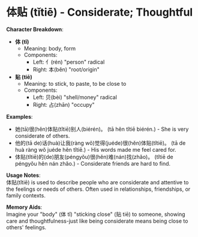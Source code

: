 # **体贴 (tǐtiē) - Considerate; Thoughtful**

**Character Breakdown**:  
- **体 (tǐ)**
  - Meaning: body, form
  - Components:
    - Left: 亻(rén) "person" radical
    - Right: 本(běn) "root/origin"  
- **贴 (tiē)**
  - Meaning: to stick, to paste, to be close to
  - Components:
    - Left: 贝(bèi) "shell/money" radical
    - Right: 占(zhān) "occupy"

**Examples**:  
- 她(tā)很(hěn)体贴(tǐtiē)别人(biérén)。 (tā hěn tǐtiē biérén.) - She is very considerate of others.  
- 他的(tā de)话(huà)让我(ràng wǒ)觉得(juéde)很(hěn)体贴(tǐtiē)。 (tā de huà ràng wǒ juéde hěn tǐtiē.) - His words made me feel cared for.  
- 体贴(tǐtiē)的(de)朋友(péngyǒu)很(hěn)难(nán)找(zhǎo)。 (tǐtiē de péngyǒu hěn nán zhǎo.) - Considerate friends are hard to find.

**Usage Notes**:  
体贴(tǐtiē) is used to describe people who are considerate and attentive to the feelings or needs of others. Often used in relationships, friendships, or family contexts.

**Memory Aids**:  
Imagine your "body" (体 tǐ) "sticking close" (贴 tiē) to someone, showing care and thoughtfulness-just like being considerate means being close to others' feelings.